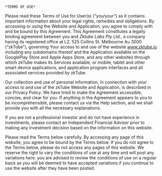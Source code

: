                                                                            *TERMS OF USE*

Please read these Terms of Use for User(s) (“you/your”) as it contains important information about your legal rights, remedies and obligations. By accessing or using the Website and Application, you agree to comply with and be bound by this Agreement. This Agreement constitutes a legally binding agreement between you and *Zktube Labs Pty Ltd.*, a company having its registered office at L2, 525 Collins St. Melbourne Au 3000 (“zkTube”), governing Your access to and use of the website www.zktube.io including any subdomains thereof and the Application available on the GooglePlay Store and Apple Apps Store, and any other websites through which zkTube makes its Services available, or mobile, tablet and other smart device applications, and application program interfaces and all associated services provided by zkTube. 

Our collection and use of personal information, in connection with your access to and use of the zkTube Website and Application, is described in our Privacy Policy. We have tried to make the Agreement accessible, concise, and clear for you. If anything in the Agreement appears to you to be incomprehensible, please contact us via the Help section, and we shall provide you with all the necessary explanations.

If you are not a professional investor and do not have experience in investments, please contact an Independent Financial Advisor prior to making any investment decision based on the information on this website.

Please read the Terms below carefully. By accessing any page of this website, you agree to be bound by the Terms below. If you do not agree to the Terms below, please do not access any pages of this website. We reserve the right to vary the conditions of use at any time and will post any variations here. you are advised to review the conditions of use on a regular basis as you will be deemed to have accepted variations if you continue to use the website after they have been posted.
